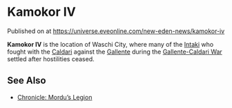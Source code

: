 # Kamokor IV
Published on  at https://universe.eveonline.com/new-eden-news/kamokor-iv

**Kamokor IV** is the location of Waschi City, where many of the
[Intaki](5DUTZnySsYNmzbNQVPGXZn) who fought with the
[Caldari](7unGNsrMFwIWXMMbrM2jfy) against the
[Gallente](4bufc5OaK80rlo20Pez6gK) during the [Gallente-Caldari War](1ehjby0lOpdwMJf9CprPtV) settled after hostilities ceased.

See Also
--------
- [Chronicle: Mordu’s Legion](5UqTjfcjB67dIBhVXGS4au)
